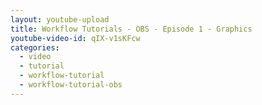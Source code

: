 ```yaml
---
layout: youtube-upload
title: Workflow Tutorials - OBS - Episode 1 - Graphics
youtube-video-id: qIX-v1sKFcw
categories:
  - video
  - tutorial
  - workflow-tutorial
  - workflow-tutorial-obs
---
```

